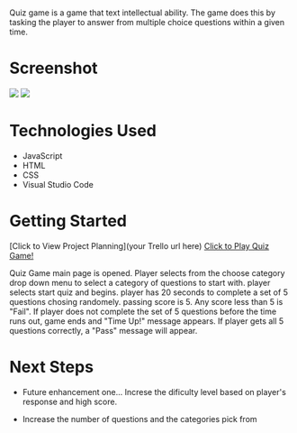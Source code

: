 # <QUIZ GAME>

Quiz game is a game that text intellectual ability. The game does this by tasking the player to answer from multiple choice questions within a given time.
# Screenshot

<img src="https://i.imgur.com/kVbOltL.jpeg">
<img src="https://i.imgur.com/hRMO9rQ.jpeg">

# Technologies Used

- JavaScript
- HTML
- CSS
- Visual Studio Code

# Getting Started

[Click to View Project Planning](your Trello url here)
[Click to Play Quiz Game!](https://conwuka86.github.io/Quiz-Game/)

Quiz Game main page is opened.
Player selects from the choose category drop down menu to select a category of questions to start with.
player selects start quiz and begins.
player has 20 seconds to complete a set of 5 questions chosing randomely.
passing score is 5. 
Any score less than 5 is "Fail". 
If player does not complete the set of 5 questions before the time runs out, game ends and "Time Up!" message appears.
If player gets all 5 questions correctly, a "Pass" message will appear.

# Next Steps

-   Future enhancement one...
    Increse the dificulty level based on player's response and high score.

-   Increase the number of questions and the categories pick from
